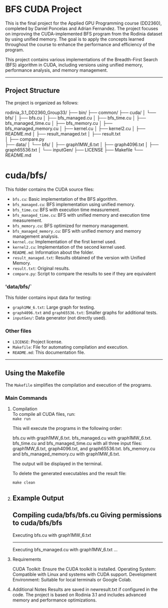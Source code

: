 # BFS CUDA Project


This is the final project for the Applied GPU Programming course (DD2360), completed by Daniel Poncelas and Adrian Fernandez. 
The project focuses on improving the CUDA-implemented BFS program from the Rodinia dataset by using unified memory. 
The goal is to apply the concepts learned throughout the course to enhance the performance and efficiency of the program.

This project contains various implementations of the Breadth-First Search (BFS) algorithm in CUDA, including versions using unified memory, 
performance analysis, and memory management.

---

## Project Structure

The project is organized as follows:

rodinia_3.1_DD2360_Group33/
├── bin/
├── common/
├── cuda/
│   └── bfs/
│       ├── bfs.cu
│       ├── bfs_managed.cu
│       ├── bfs_time.cu
│       ├── bfs_managed_time.cu
│       ├── bfs_memory.cu
│       ├── bfs_managed_memory.cu
│       ├── kernel.cu
│       ├── kernel2.cu
│       ├── README.md
│       ├── result_managed.txt
│       ├── result.txt   
│       ├── compare.py          
├── data/
│   └── bfs/
│       ├── graph1MW_6.txt
│       ├── graph4096.txt
│       ├── graph65536.txt
│       └── inputGen/
├── LICENSE
├── Makefile
└── README.md


# cuda/bfs/
This folder contains the CUDA source files:
- `bfs.cu`: Basic implementation of the BFS algorithm.
- `bfs_managed.cu`: BFS implementation using unified memory.
- `bfs_time.cu`: BFS with execution time measurement.
- `bfs_managed_time.cu`: BFS with unified memory and execution time measurement.
- `bfs_memory.cu`: BFS optimized for memory management.
- `bfs_managed_memory.cu`: BFS with unified memory and memory management analysis.
- `kernel.cu`: Implementation of the first kernel used.
- `kernel2.cu`: Implementation of the second kernel used.
- `README.md`: Information about the folder.
- `result_managed.txt`: Results obtained of the version with Unified Memory.
- `result.txt`: Original results.
- `compare.py`: Script to compare the results to see if they are equivalent 

### 'data/bfs/`
This folder contains input data for testing:
- `graph1MW_6.txt`: Large graph for testing.
- `graph4096.txt` and `graph65536.txt`: Smaller graphs for additional tests.
- `inputGen/`: Data generator (not directly used).

### Other files
- `LICENSE`: Project license.
- `Makefile`: File for automating compilation and execution.
- `README.md`: This documentation file.

---

## Using the Makefile

The `Makefile` simplifies the compilation and execution of the programs.

### Main Commands

1. Compilation  
   To compile all CUDA files, run:  
    `make run`

    This will execute the programs in the following order:

    bfs.cu with graph1MW_6.txt.
    bfs_managed.cu with graph1MW_6.txt.
    bfs_time.cu and bfs_managed_time.cu with all three input files: graph1MW_6.txt, graph4096.txt, and graph65536.txt.
    bfs_memory.cu and bfs_managed_memory.cu with graph1MW_6.txt.

    The output will be displayed in the terminal.

    
    To delete the generated executables and the result file:

    `make clean`

2. Example Output
    -------------------------------
    Compiling cuda/bfs/bfs.cu
    Giving permissions to cuda/bfs/bfs
    -------------------------------
    Executing bfs.cu with graph1MW_6.txt
    <program output>

    -------------------------------
    Executing bfs_managed.cu with graph1MW_6.txt
    <program output>
    ...

3. Requirements
    
    CUDA Toolkit: Ensure the CUDA toolkit is installed.
    Operating System: Compatible with Linux and systems with CUDA support.
    Development Environment: Suitable for local terminals or Google Colab.

4. Additional Notes
    Results are saved in newresult.txt if configured in the code.
    The project is based on Rodinia 3.1 and includes advanced memory and performance optimizations.